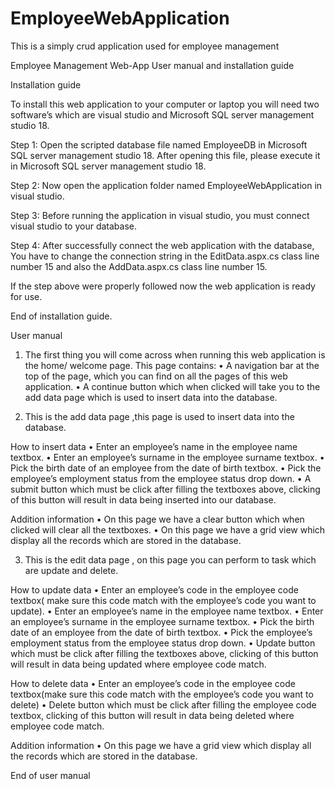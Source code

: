 # EmployeeWebApplication
This is a simply crud application used for employee management



Employee Management Web-App
User manual and installation guide 











Installation guide 

To install this web application to your computer or laptop you will need two software’s which are visual studio and Microsoft SQL server management studio 18.

Step 1:
Open the scripted database file named EmployeeDB in Microsoft SQL server management studio 18. After opening this file, please execute it in Microsoft SQL server management studio 18.

Step 2:
Now open the application folder named EmployeeWebApplication in visual studio.


Step 3:
Before running the application in visual studio, you must connect visual studio to your database.




Step 4:
After successfully connect the web application with the database, You have to change the connection string in the EditData.aspx.cs class line number 15  and also the AddData.aspx.cs class line number 15.

If the step above were properly followed now the web application is ready for use.

End of installation guide.













User manual
1)	 The first thing you will come across when running this web application is the home/ welcome page. 
This page contains:
•	A navigation bar at the top of the page, which you can find on all the pages of this web application.
•	A continue button which when clicked will take you to the add data page which is used to insert data into the database.


 





2)	 This is the add data page ,this page is used to insert data into the database.

 

How to insert data
•	Enter an employee’s name in the employee name textbox.
•	Enter an employee’s surname in the  employee surname textbox.
•	Pick the birth date of an employee from the date of birth textbox.
•	Pick the employee’s employment status from the employee status drop down.
•	A submit button which must be click after filling the textboxes above, clicking of this button will result in data being inserted into our database.
 

 




Addition information
•	On this page we have a clear button which when clicked will clear all the textboxes.
•	On this page we have a grid view which display all the records which are stored in the database.
















3) This is the edit data page , on this page you can perform to task which are update and delete.
 


How to update data
•	Enter an employee’s code in the employee code textbox( make sure this code match with the employee’s code you want to update).
•	Enter an employee’s name in the employee name textbox.
•	Enter an employee’s surname in the  employee surname textbox.
•	Pick the birth date of an employee from the date of birth textbox.
•	Pick the employee’s employment status from the employee status drop down.
•	 Update button which must be click after filling the textboxes above, clicking of this button will result in data being updated where employee code match.
 


 


How to delete data
•	Enter an employee’s code in the employee code textbox(make sure this code match with the employee’s code you want to delete)
•	 Delete button which must be click after filling the employee code textbox, clicking of this button will result in data being deleted where employee code match.
 

 

Addition information
•	On this page we have a grid view which display all the records which are stored in the database.



End of user manual

